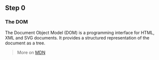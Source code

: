 ## Step 0


### The DOM
The Document Object Model (DOM) is a programming interface for HTML, XML and SVG documents. It provides a structured representation of the document as a tree.
> More on [MDN](https://developer.mozilla.org/en-US/docs/Web/API/Document_Object_Model)


